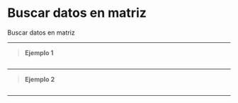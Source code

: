 ﻿# Buscar datos en matriz

Buscar datos en matriz

---

> **Ejemplo 1**

```

```

---

> **Ejemplo 2**

```

```

---
